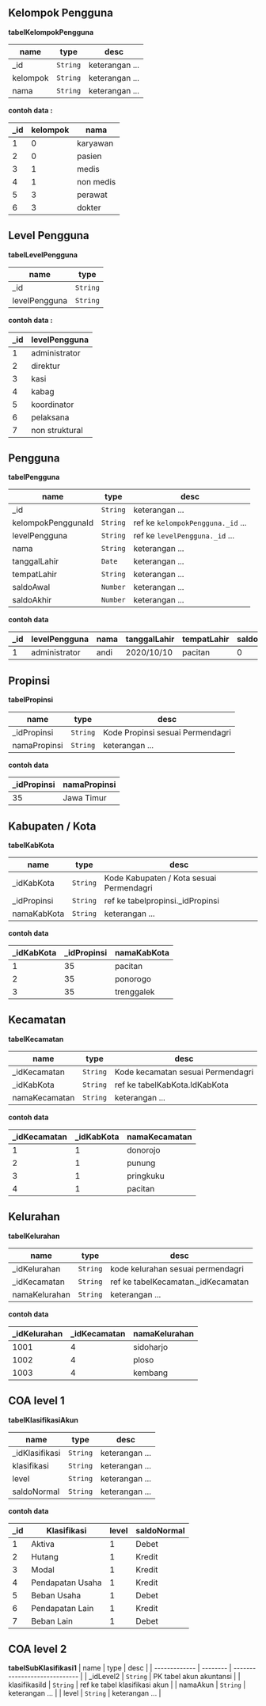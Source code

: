 ## Kelompok Pengguna

**tabelKelompokPengguna**

| name     | type     | desc           |
| -------- | -------- | -------------- |
| \_id     | `String` | keterangan ... |
| kelompok | `String` | keterangan ... |
| nama     | `String` | keterangan ... |

**contoh data :**

| \_id | kelompok | nama      |
| ---- | -------- | --------- |
| 1    | 0        | karyawan  |
| 2    | 0        | pasien    |
| 3    | 1        | medis     |
| 4    | 1        | non medis |
| 5    | 3        | perawat   |
| 6    | 3        | dokter    |

## Level Pengguna

**tabelLevelPengguna**

| name          | type     |
| ------------- | -------- |
| \_id          | `String` |
| levelPengguna | `String` |

**contoh data :**

| \_id | levelPengguna  |
| ---- | -------------- |
| 1    | administrator  |
| 2    | direktur       |
| 3    | kasi           |
| 4    | kabag          |
| 5    | koordinator    |
| 6    | pelaksana      |
| 7    | non struktural |

## Pengguna

**tabelPengguna**

| name               | type     | desc                              |
| ------------------ | -------- | --------------------------------- |
| \_id               | `String` | keterangan ...                    |
| kelompokPenggunaId | `String` | ref ke `kelompokPengguna._id` ... |
| levelPengguna      | `String` | ref ke `levelPengguna._id` ...    |
| nama               | `String` | keterangan ...                    |
| tanggalLahir       | `Date`   | keterangan ...                    |
| tempatLahir        | `String` | keterangan ...                    |
| saldoAwal          | `Number` | keterangan ...                    |
| saldoAkhir         | `Number` | keterangan ...                    |

**contoh data**

| \_id | levelPengguna | nama | tanggalLahir | tempatLahir | saldoAwal | saldoAkhir |
| ---- | ------------- | ---- | ------------ | ----------- | --------- | ---------- |
| 1    | administrator | andi | 2020/10/10   | pacitan     | 0         | 0          |

## Propinsi

**tabelPropinsi**

| name         | type     | desc                             |
| ------------ | -------- | -------------------------------- |
| \_idPropinsi | `String` | Kode Propinsi sesuai Permendagri |
| namaPropinsi | `String` | keterangan ...                   |

**contoh data**

| \_idPropinsi | namaPropinsi |
| ------------ | ------------ |
| 35           | Jawa Timur   |

## Kabupaten / Kota

**tabelKabKota**

| name         | type     | desc                                     |
| ------------ | -------- | ---------------------------------------- |
| \_idKabKota  | `String` | Kode Kabupaten / Kota sesuai Permendagri |
| \_idPropinsi | `String` | ref ke tabelpropinsi.\_idPropinsi        |
| namaKabKota  | `String` | keterangan ...                           |

**contoh data**

| \_idKabKota | \_idPropinsi | namaKabKota |
| ----------- | ------------ | ----------- |
| 1           | 35           | pacitan     |
| 2           | 35           | ponorogo    |
| 3           | 35           | trenggalek  |

## Kecamatan

**tabelKecamatan**

| name          | type     | desc                              |
| ------------- | -------- | --------------------------------- |
| \_idKecamatan | `String` | Kode kecamatan sesuai Permendagri |
| \_idKabKota   | `String` | ref ke tabelKabKota.IdKabKota     |
| namaKecamatan | `String` | keterangan ...                    |

**contoh data**

| \_idKecamatan | \_idKabKota | namaKecamatan |
| ------------- | ----------- | ------------- |
| 1             | 1           | donorojo      |
| 2             | 1           | punung        |
| 3             | 1           | pringkuku     |
| 4             | 1           | pacitan       |

## Kelurahan

**tabelKelurahan**

| name          | type     | desc                                |
| ------------- | -------- | ----------------------------------- |
| \_idKelurahan | `String` | kode kelurahan sesuai permendagri   |
| \_idKecamatan | `String` | ref ke tabelKecamatan.\_idKecamatan |
| namaKelurahan | `String` | keterangan ...                      |

**contoh data**

| \_idKelurahan | \_idKecamatan | namaKelurahan |
| ------------- | ------------- | ------------- |
| 1001          | 4             | sidoharjo     |
| 1002          | 4             | ploso         |
| 1003          | 4             | kembang       |

## COA level 1

**tabelKlasifikasiAkun**

| name            | type     | desc           |
| --------------- | -------- | -------------- |
| \_idKlasifikasi | `String` | keterangan ... |
| klasifikasi     | `String` | keterangan ... |
| level           | `String` | keterangan ... |
| saldoNormal     | `String` | keterangan ... |

**contoh data**

| \_id | Klasifikasi      | level | saldoNormal |
| ---- | ---------------- | ----- | ----------- |
| 1    | Aktiva           | 1     | Debet       |
| 2    | Hutang           | 1     | Kredit      |
| 3    | Modal            | 1     | Kredit      |
| 4    | Pendapatan Usaha | 1     | Kredit      |
| 5    | Beban Usaha      | 1     | Debet       |
| 6    | Pendapatan Lain  | 1     | Kredit      |
| 7    | Beban Lain       | 1     | Debet       |

## COA level 2

**tabelSubKlasifikasi1**
| name          | type     | desc                          |
| ------------- | -------- | ----------------------------- |
| \_idLevel2    | `String` | PK tabel akun akuntansi       |
| klasifikasiId | `String` | ref ke tabel klasifikasi akun |
| namaAkun      | `String` | keterangan ...                |
| level         | `String` | keterangan ...                |